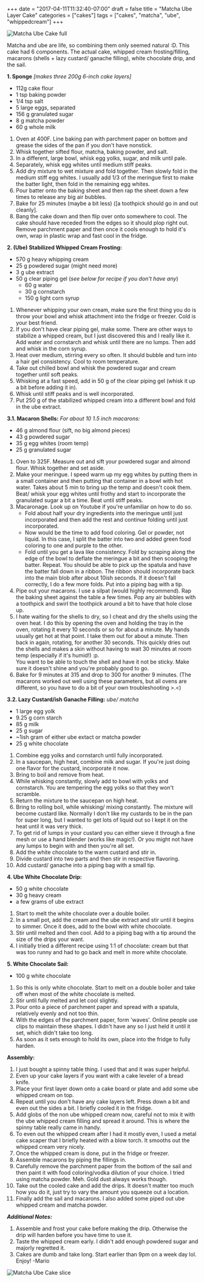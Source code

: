 +++
date = "2017-04-11T11:32:40-07:00"
draft = false
title = "Matcha Ube Layer Cake"
categories = ["cakes"]
tags = ["cakes", "matcha", "ube", "whippedcream"]
+++

![Matcha Ube Cake full](http://i.imgur.com/2ZmAkmo.jpg)

Matcha and ube are life, so combining them only seemed natural :D. This cake had 6 components. The actual cake, whipped cream frosting/filling, macarons (shells + lazy custard/ ganache filling), white chocolate drip, and the sail.  

**1. Sponge** *[makes three 200g 6-inch cake layers]*

- 112g cake flour  
- 1 tsp baking powder  
- 1/4 tsp salt  
- 5 large eggs, separated  
- 156 g granulated sugar  
- 8 g matcha powder  
- 60 g whole milk  

1. Oven at 400F. Line baking pan with parchment paper on bottom and grease the sides of the pan if you don't have nonstick.  
2. Whisk together sifted flour, matcha, baking powder, and salt.  
3. In a different, large bowl, whisk egg yolks, sugar, and milk until pale.  
4. Separately, whisk egg whites until medium stiff peaks.  
5. Add dry mixture to wet mixture and fold together. Then slowly fold in the medium stiff egg whites. I usually add 1/3 of the meringue first to make the batter light, then fold in the remaining egg whites.    
6. Pour batter onto the baking sheet and then rap the sheet down a few times to release any big air bubbles.  
7. Bake for 25 minutes (maybe a bit less) ([a toothpick should go in and out cleanly].  
8. Bang the cake down and then flip over onto somewhere to cool. The cake should have receded from the edges so it should plop right out.  Remove parchment paper and then once it cools enough to hold it's own, wrap in plastic wrap and fast cool in the fridge.    
 
**2. (Ube) Stabilized Whipped Cream Frosting:**  

- 570 g heavy whipping cream  
- 25 g powdered sugar (might need more)  
- 3 g ube extract  
- 50 g clear piping gel (*see below for recipe if you don't have any*)    
    - 60 g water  
    - 30 g cornstarch 
    - 150 g light corn syrup

1. Whenever whipping your own cream, make sure the first thing you do is throw your bowl and whisk attachment into the fridge or freezer. Cold is your best friend.  
2. If you don't have clear piping gel, make some. There are other ways to stabilize a whipped cream, but I just discovered this and I really like it. Add water and cornstarch and whisk until there are no lumps. Then add and whisk in the corn syrup.  
3. Heat over medium, stirring every so often. It should bubble and turn into a hair gel consistency. Cool to room temperature.  
3. Take out chilled bowl and whisk the powdered sugar and cream together until soft peaks.  
4. Whisking at a fast speed, add in 50 g of the clear piping gel (whisk it up a bit before adding it in).  
5. Whisk until stiff peaks and is well incorporated.  
6. Put 250 g of the stabilized whipped cream into a different bowl and fold in the ube extract.  
 
**3.1. Macaron Shells:**  *For about 10 1.5 inch macarons:*  

- 46 g almond flour (sift, no big almond pieces)  
- 43 g powdered sugar    
- 35 g egg whites (room temp)  
- 25 g granulated sugar  

1. Oven to 325F. Measure out and sift your powdered sugar and almond flour. Whisk together and set aside.  
2. Make your meringue. I speed warm up my egg whites by putting them in a small container and then putting that container in a bowl with hot water. Takes about 5 min to bring up the temp and doesn't cook them.  
Beat/ whisk your egg whites until frothy and start to incorporate the granulated sugar a bit a time. Beat until stiff peaks.   
3. Macaronage. Look up on Youtube if you're unfamiliar on how to do so.   
    - Fold about half your dry ingredients into the meringue until just incorporated and then add the rest and continue folding until just incorporated. 
    - Now would be the time to add food coloring. Gel or powder, not liquid. In this case, I split the batter into two and added green food coloring to one and purple to the other. 
    - Fold until you get a lava like consistency. Fold by scraping along the edge of the bowl to deflate the meringue a bit and then scooping the batter. Repeat. You should be able to pick up the spatula and have the batter fall down in a ribbon. The ribbon should incorporate back into the main blob after about 10ish seconds. If it doesn't fall correctly, I do a few more folds. Put into a piping bag with a tip.  
4. Pipe out your macarons. I use a silpat (would highly recommend). Rap the baking sheet against the table a few times.  Pop any air bubbles with a toothpick and swirl the toothpick around a bit to have that hole close up.     
5. I hate waiting for the shells to dry, so I cheat and dry the shells using the oven heat. I do this by opening the oven and holding the tray in the oven, rotating it every 10 seconds or so for about a minute. My hands usually get hot at that point. I take them out for about a minute. Then back in again, rotating, for another 30 seconds. This quickly dries out the shells and makes a skin without having to wait 30 minutes at room temp (especially if it's humid!) :p.   
You want to be able to touch the shell and have it not be sticky. Make sure it doesn't shine and you're probably good to go.   
6. Bake for 9 minutes at 315 and drop to 300 for another 9 minutes. (The macarons worked out well using these parameters, but all ovens are different, so you have to do a bit of your own troubleshooting >.<)  

**3.2. Lazy Custard/ish Ganache Filling:** *ube/ matcha*  

- 1 large egg yolk  
- 9.25 g corn starch  
- 85 g milk  
- 25 g sugar  
- ~1ish gram of either ube extact or matcha powder  
- 25 g white chocolate  

1. Combine egg yolks and cornstarch until fully incorporated.  
2. In a saucepan, high heat, combine milk and sugar. If you're just doing one flavor for the custard, incorporate it now.  
3. Bring to boil and remove from heat.  
4. While whisking constantly, slowly add to bowl with yolks and cornstarch. You are tempering the egg yolks so that they won't scramble.  
5. Return the mixture to the saucepan on high heat.  
6. Bring to rolling boil, while whisking/ mixing constantly. The mixture will become custard like. Normally I don't like my custards to be in the pan for super long, but I wanted to get lots of liquid out so I kept it on the heat until it was very thick.  
7. To get rid of lumps in your custard you can either sieve it through a fine mesh or use a hand blender (works like magic!). Or you might not have any lumps to begin with and then you're all set.  
8. Add the white chocolate to the warm custard and stir in.  
9. Divide custard into two parts and then stir in respective flavoring.  
9. Add custard/ ganache into a piping bag with a small tip.  

**4. Ube White Chocolate Drip:**  

- 50 g white chocolate  
- 30 g heavy cream  
- a few grams of ube extract  

1. Start to melt the white chocolate over a double boiler.  
2. In a small pot, add the cream and the ube extract and stir until it begins to simmer. Once it does, add to the bowl with white chocolate.  
3. Stir until melted and then cool. Add to a piping bag with a tip around the size of the drips your want.  
4. I initially tried a different recipe using 1:1 of chocolate: cream but that was too runny and had to go back and melt in more white chocolate.  

**5. White Chocolate Sail:**  

- 100 g white chocolate  

1. So this is only white chocolate. Start to melt on a double boiler and take off when most of the white chocolate is melted.  
2. Stir until fully melted and let cool slightly.  
3. Pour onto a piece of parchment paper and spread with a spatula, relatively evenly and not too thin.    
4. With the edges of the parchment paper, form 'waves'. Online people use clips to maintain these shapes. I didn't have any so I just held it until it set, which didn't take too long.  
5. As soon as it sets enough to hold its own, place into the fridge to fully harden.  

**Assembly:**

1. I just bought a spinny table thing. I used that and it was super helpful.  
2. Even up your cake layers if you want with a cake leveler of a bread knife.  
3. Place your first layer down onto a cake board or plate and add some ube whipped cream on top.  
4. Repeat until you don't have any cake layers left. Press down a bit and even out the sides a bit. I briefly cooled it in the fridge.  
5. Add globs of the non ube whipped cream now, careful not to mix it with the ube whipped cream filling and spread it around. This is where the spinny table really came in handy.  
6. To even out the whipped cream after I had it mostly even, I used a metal cake scaper that I briefly heated with a blow torch. It smooths out the whipped cream very nicely.  
7. Once the whipped cream is done, put in the fridge or freezer.  
8. Assemble macarons by piping the fillings in. 
9. Carefully remove the parchment paper from the bottom of the sail and then paint it with food coloring/vodka dilution of your choice. I tried using matcha powder. Meh. Gold dust always works though.  
10. Take out the cooled cake and add the drips. It doesn't matter too much how you do it, just try to vary the amount you squeeze out a location.    
11. Finally add the sail and macarons. I also added some piped out ube whipped cream and matcha powder.   

***Additional Notes:*** 
1. Assemble and frost your cake before making the drip. Otherwise the drip will harden before you have time to use it.  
2. Taste the whipped cream early. I didn't add enough powdered sugar and majorly regretted it.  
3. Cakes are dumb and take long. Start earlier than 9pm on a week day lol.  
Enjoy!
-Mario

![Matcha Ube Cake slice](http://i.imgur.com/ZCfh0qO.jpg)